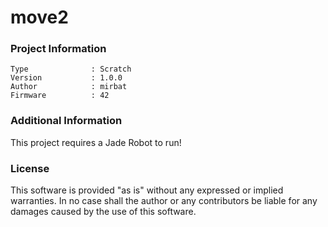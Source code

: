move2
================



### Project Information
```
Type              : Scratch
Version           : 1.0.0
Author            : mirbat
Firmware          : 42
```

### Additional Information
This project requires a Jade Robot to run!

### License
This software is provided "as is" without any expressed or implied warranties.  In no case shall the author or any contributors be liable for any damages caused by the use of this software.


